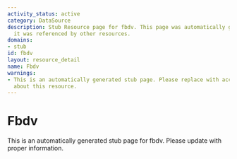 ```yaml
---
activity_status: active
category: DataSource
description: Stub Resource page for fbdv. This page was automatically generated because
  it was referenced by other resources.
domains:
- stub
id: fbdv
layout: resource_detail
name: Fbdv
warnings:
- This is an automatically generated stub page. Please replace with accurate information
  about this resource.
---
```


# Fbdv

This is an automatically generated stub page for fbdv. Please update with proper information.
